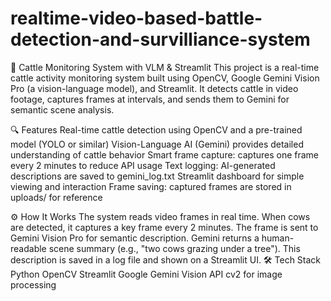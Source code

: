 # realtime-video-based-battle-detection-and-survilliance-system
🐄 Cattle Monitoring System with VLM &amp; Streamlit This project is a real-time cattle activity monitoring system built using OpenCV, Google Gemini Vision Pro (a vision-language model), and Streamlit. It detects cattle in video footage, captures frames at intervals, and sends them to Gemini for semantic scene analysis.





🔍 Features
Real-time cattle detection using OpenCV and a pre-trained model (YOLO or similar)
Vision-Language AI (Gemini) provides detailed understanding of cattle behavior
Smart frame capture: captures one frame every 2 minutes to reduce API usage
Text logging: AI-generated descriptions are saved to gemini_log.txt
Streamlit dashboard for simple viewing and interaction
Frame saving: captured frames are stored in uploads/ for reference




⚙️ How It Works
The system reads video frames in real time.
When cows are detected, it captures a key frame every 2 minutes.
The frame is sent to Gemini Vision Pro for semantic description.
Gemini returns a human-readable scene summary (e.g., "two cows grazing under a tree").
This description is saved in a log file and shown on a Streamlit UI.
🛠️ Tech Stack
Python
OpenCV
Streamlit
Google Gemini Vision API
 cv2 for image processing

 
